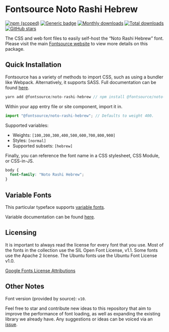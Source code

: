 # Fontsource Noto Rashi Hebrew

[![npm (scoped)](https://img.shields.io/npm/v/@fontsource/noto-rashi-hebrew?color=brightgreen)](https://www.npmjs.com/package/@fontsource/noto-rashi-hebrew) [![Generic badge](https://img.shields.io/badge/fontsource-passing-brightgreen)](https://github.com/fontsource/fontsource) [![Monthly downloads](https://badgen.net/npm/dm/@fontsource/noto-rashi-hebrew)](https://github.com/fontsource/fontsource) [![Total downloads](https://badgen.net/npm/dt/@fontsource/noto-rashi-hebrew)](https://github.com/fontsource/fontsource) [![GitHub stars](https://img.shields.io/github/stars/fontsource/fontsource.svg?style=social&label=Star)](https://github.com/fontsource/fontsource/stargazers)

The CSS and web font files to easily self-host the “Noto Rashi Hebrew” font. Please visit the main [Fontsource website](https://fontsource.org/fonts/noto-rashi-hebrew) to view more details on this package.

## Quick Installation

Fontsource has a variety of methods to import CSS, such as using a bundler like Webpack. Alternatively, it supports SASS. Full documentation can be found [here](https://fontsource.org/docs/introduction).

```javascript
yarn add @fontsource/noto-rashi-hebrew // npm install @fontsource/noto-rashi-hebrew
```

Within your app entry file or site component, import it in.

```javascript
import "@fontsource/noto-rashi-hebrew"; // Defaults to weight 400.
```

Supported variables:

- Weights: `[100,200,300,400,500,600,700,800,900]`
- Styles: `[normal]`
- Supported subsets: `[hebrew]`

Finally, you can reference the font name in a CSS stylesheet, CSS Module, or CSS-in-JS.

```css
body {
  font-family: "Noto Rashi Hebrew";
}
```

## Variable Fonts

This particular typeface supports [variable fonts](https://developer.mozilla.org/en-US/docs/Web/CSS/CSS_Fonts/Variable_Fonts_Guide).

Variable documentation can be found [here](https://fontsource.org/docs/variable-fonts).

## Licensing

It is important to always read the license for every font that you use.
Most of the fonts in the collection use the SIL Open Font License, v1.1. Some fonts use the Apache 2 license. The Ubuntu fonts use the Ubuntu Font License v1.0.

[Google Fonts License Attributions](https://fonts.google.com/attribution)

## Other Notes

Font version (provided by source): `v10`.

Feel free to star and contribute new ideas to this repository that aim to improve the performance of font loading, as well as expanding the existing library we already have. Any suggestions or ideas can be voiced via an [issue](https://github.com/fontsource/fontsource/issues).
